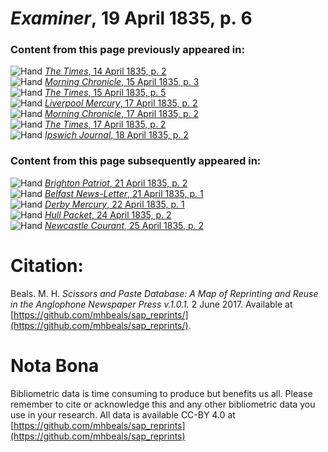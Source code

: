 # *Examiner*, 19 April 1835, p. 6  
  
### Content from this page previously appeared in:  
![Hand](http://scissorsandpaste.net/wp-content/uploads/2017/06/smallhandpointer.png) [*The Times*, 14 April 1835, p. 2](https://mhbeals.github.io/sap_html/The-Times/The-Times-14-April-1835-p-2)  
![Hand](http://scissorsandpaste.net/wp-content/uploads/2017/06/smallhandpointer.png) [*Morning Chronicle*, 15 April 1835, p. 3](https://mhbeals.github.io/sap_html/Morning-Chronicle/Morning-Chronicle-15-April-1835-p-3)  
![Hand](http://scissorsandpaste.net/wp-content/uploads/2017/06/smallhandpointer.png) [*The Times*, 15 April 1835, p. 5](https://mhbeals.github.io/sap_html/The-Times/The-Times-15-April-1835-p-5)  
![Hand](http://scissorsandpaste.net/wp-content/uploads/2017/06/smallhandpointer.png) [*Liverpool Mercury*, 17 April 1835, p. 2](https://mhbeals.github.io/sap_html/Liverpool-Mercury/Liverpool-Mercury-17-April-1835-p-2)  
![Hand](http://scissorsandpaste.net/wp-content/uploads/2017/06/smallhandpointer.png) [*Morning Chronicle*, 17 April 1835, p. 2](https://mhbeals.github.io/sap_html/Morning-Chronicle/Morning-Chronicle-17-April-1835-p-2)  
![Hand](http://scissorsandpaste.net/wp-content/uploads/2017/06/smallhandpointer.png) [*The Times*, 17 April 1835, p. 2](https://mhbeals.github.io/sap_html/The-Times/The-Times-17-April-1835-p-2)  
![Hand](http://scissorsandpaste.net/wp-content/uploads/2017/06/smallhandpointer.png) [*Ipswich Journal*, 18 April 1835, p. 2](https://mhbeals.github.io/sap_html/Ipswich-Journal/Ipswich-Journal-18-April-1835-p-2)  
  
### Content from this page subsequently appeared in:  
![Hand](http://scissorsandpaste.net/wp-content/uploads/2017/06/smallhandpointer.png) [*Brighton Patriot*, 21 April 1835, p. 2](https://mhbeals.github.io/sap_html/Brighton-Patriot/Brighton-Patriot-21-April-1835-p-2)  
![Hand](http://scissorsandpaste.net/wp-content/uploads/2017/06/smallhandpointer.png) [*Belfast News-Letter*, 21 April 1835, p. 1](https://mhbeals.github.io/sap_html/Belfast-News-Letter/Belfast-News-Letter-21-April-1835-p-1)  
![Hand](http://scissorsandpaste.net/wp-content/uploads/2017/06/smallhandpointer.png) [*Derby Mercury*, 22 April 1835, p. 1](https://mhbeals.github.io/sap_html/Derby-Mercury/Derby-Mercury-22-April-1835-p-1)  
![Hand](http://scissorsandpaste.net/wp-content/uploads/2017/06/smallhandpointer.png) [*Hull Packet*, 24 April 1835, p. 2](https://mhbeals.github.io/sap_html/Hull-Packet/Hull-Packet-24-April-1835-p-2)  
![Hand](http://scissorsandpaste.net/wp-content/uploads/2017/06/smallhandpointer.png) [*Newcastle Courant*, 25 April 1835, p. 2](https://mhbeals.github.io/sap_html/Newcastle-Courant/Newcastle-Courant-25-April-1835-p-2)  


# Citation: 

Beals. M. H. *Scissors and Paste Database: A Map of Reprinting and Reuse in the Anglophone Newspaper Press v.1.0.1.* 2 June 2017. Available at [https://github.com/mhbeals/sap_reprints/](https://github.com/mhbeals/sap_reprints/). 

# Nota Bona

Bibliometric data is time consuming to produce but benefits us all. Please remember to cite or acknowledge this and any other bibliometric data you use in your research. All data is available CC-BY 4.0 at [https://github.com/mhbeals/sap_reprints](https://github.com/mhbeals/sap_reprints)